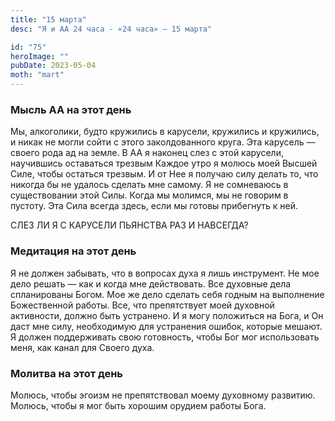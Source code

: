 ```yaml
---
title: "15 марта"
desc: "Я и АА 24 часа - «24 часа» — 15 марта"

id: "75"
heroImage: ""
pubDate: 2023-05-04
moth: "mart"
---
```


### Мысль АА на этот день

Мы, алкоголики, будто кружились в карусели, кружились и кружились, и никак не
могли сойти с этого заколдованного круга. Эта карусель — своего рода ад на
земле. В АА я наконец слез с этой карусели, научившись оставаться трезвым
Каждое утро я молюсь моей Высшей Силе, чтобы остаться трезвым. И от Нее я
получаю силу делать то, что никогда бы не удалось сделать мне самому. Я не
сомневаюсь в существовании этой Силы. Когда мы молимся, мы не говорим в
пустоту. Эта Сила всегда здесь, если мы готовы прибегнуть к ней.

СЛЕЗ ЛИ Я С КАРУСЕЛИ ПЬЯНСТВА РАЗ И НАВСЕГДА?

### Медитация на этот день

Я не должен забывать, что в вопросах духа я лишь инструмент. Не мое дело
решать — как и когда мне действовать. Все духовные дела спланированы Богом.
Мое же дело сделать себя годным на выполнение Божественной работы. Все, что
препятствует моей духовной активности, должно быть устранено. И я могу
положиться на Бога, и Он даст мне силу, необходимую для устранения ошибок,
которые мешают. Я должен поддерживать свою готовность, чтобы Бог мог
использовать меня, как канал для Своего духа.

### Молитва на этот день

Молюсь, чтобы эгоизм не препятствовал моему духовному развитию. Молюсь, чтобы
я мог быть хорошим орудием работы Бога.
